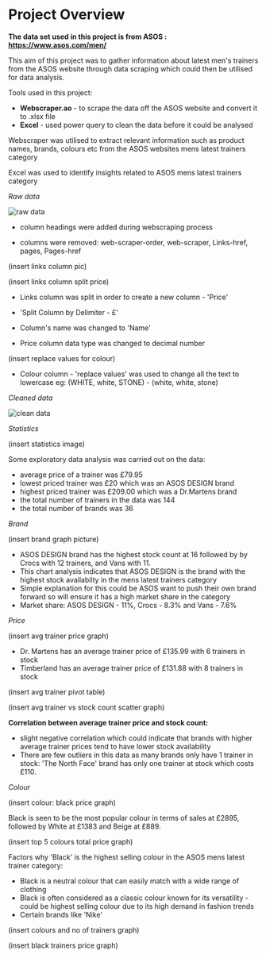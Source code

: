 # Project Overview
**The data set used in this project is from ASOS : https://www.asos.com/men/**

This aim of this project was to gather information about latest men's trainers from the ASOS website through data scraping which could then be utilised for data analysis. 

Tools used in this project:
- **Webscraper.ao** - to scrape the data off the ASOS website and convert it to .xlsx file
- **Excel** - used power query to clean the data before it could be analysed 

Webscraper was utilised to extract relevant information such as product names, brands, colours etc from the ASOS websites mens latest trainers category 

Excel was used to identify insights related to ASOS mens latest trainers category

*Raw data* 

![raw data](https://user-images.githubusercontent.com/129470579/231616356-1a158714-5764-4b42-80f0-8b94710c0b4e.png)

- column headings were added during webscraping process

- columns were removed: web-scraper-order, web-scraper, Links-href, pages, Pages-href

(insert links column pic)

(insert links column split price)
- Links column was split in order to create a new column - 'Price'
- 'Split Column by Delimiter - £'
- Column's name was changed to 'Name'

- Price column data type was changed to decimal number

(insert replace values for colour)
- Colour column - 'replace values' was used to change all the text to lowercase eg: (WHITE, white, STONE) - (white, white, stone)

*Cleaned data*

![clean data](https://user-images.githubusercontent.com/129470579/231644172-8f699f7e-7bbe-4d3b-a5e1-cda79df3cbaa.png)


*Statistics*

(insert statistics image)

Some exploratory data analysis was carried out on the data:
- average price of a trainer was £79.95
- lowest priced trainer was £20 which was an ASOS DESIGN brand
- highest priced trainer was £209.00 which was a Dr.Martens brand
- the total number of trainers in the data was 144
- the total number of brands was 36

*Brand*

(insert brand graph picture)

- ASOS DESIGN brand has the highest stock count at 16 followed by by Crocs with 12 trainers,  and Vans with 11.
- This chart analysis indicates that ASOS DESIGN is the brand with the highest stock availabilty in the mens latest trainers category
- Simple explanation for this could be ASOS want to push their own brand forward so will ensure it has a high market share in the category
- Market share: ASOS DESIGN - 11%, Crocs - 8.3% and Vans - 7.6%

*Price*

(insert avg trainer price graph)

- Dr. Martens has an average trainer price of £135.99 with 6 trainers in stock
- Timberland has an average trainer price of £131.88 with 8 trainers in stock

(insert avg trainer pivot table)

(insert avg trainer vs stock count scatter graph)

**Correlation between average trainer price and stock count:**
- slight negative correlation which could indicate that brands with higher average trainer prices tend to have lower stock availability
- There are few outliers in this data as many brands only have 1 trainer in stock: 'The North Face' brand has only one trainer at stock which costs £110.

*Colour*

(insert colour: black price graph)

Black is seen to be the most popular colour in terms of sales at £2895, followed by White at £1383 and Beige at £889.

(insert top 5 colours total price graph)

Factors why 'Black' is the highest selling colour in the ASOS mens latest trainer category:
- Black is a neutral colour that can easily match with a wide range of clothing
- Black is often considered as a classic colour known for its versatility - could be highest selling colour due to its high demand in fashion trends
- Certain brands like 'Nike'


(insert colours and no of trainers graph)

(insert black trainers price graph)





